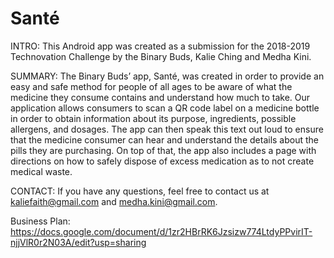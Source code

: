 # Santé

INTRO:
This Android app was created as a submission for the 2018-2019 Technovation Challenge by the Binary Buds, Kalie Ching and Medha Kini.

SUMMARY:
The Binary Buds’ app, Santé, was created in order to provide an easy and safe method for people of all ages to be aware of what the medicine they consume contains and understand how much to take. Our application allows consumers to scan a QR code label on a medicine bottle in order to obtain information about its purpose, ingredients, possible allergens, and dosages. The app can then speak this text out loud to ensure that the medicine consumer can hear and understand the details about the pills they are purchasing. On top of that, the app also includes a page with directions on how to safely dispose of excess medication as to not create medical waste. 

CONTACT:
If you have any questions, feel free to contact us at kaliefaith@gmail.com and medha.kini@gmail.com.

Business Plan: https://docs.google.com/document/d/1zr2HBrRK6Jzsizw774LtdyPPvirIT-njjVlR0r2N03A/edit?usp=sharing
